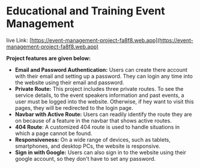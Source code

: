 # Educational and Training Event Management


live Link: [https://event-management-project-fa8f8.web.app](https://event-management-project-fa8f8.web.app)


**Project features are given below:** 
- **Email and Password Authentication:** Users can create there account with their email and setting up a password. They can login any time into the website using their email and password.
- **Private Route:** This project includes three private routes. To see the service details, to the event speakers information and past events, a user must be logged into the website. Otherwise, if hey want to visit this pages, they will be redirected to the login page.
- **Navbar with Active Route:** Users can readily identify the route they are on because of a feature in the navbar that shows active routes.
- **404 Route**: A customized 404 route is used to handle situations in which a page cannot be found.
- **Responsiveness:** On a wide range of devices, such as tablets, smartphones, and desktop PCs, the website is responsive.
- **Sign in with Google:** Users can also sign in to the website using their google account, so they don't have to set any password.


